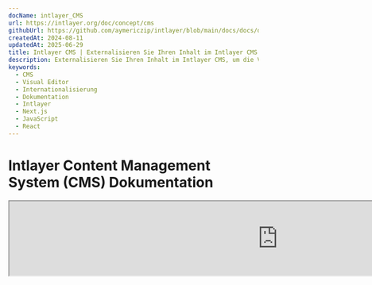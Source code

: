 ```yaml
---
docName: intlayer_CMS
url: https://intlayer.org/doc/concept/cms
githubUrl: https://github.com/aymericzip/intlayer/blob/main/docs/docs/de/intlayer_CMS.md
createdAt: 2024-08-11
updatedAt: 2025-06-29
title: Intlayer CMS | Externalisieren Sie Ihren Inhalt im Intlayer CMS
description: Externalisieren Sie Ihren Inhalt im Intlayer CMS, um die Verwaltung Ihres Inhalts an Ihr Team zu delegieren.
keywords:
  - CMS
  - Visual Editor
  - Internationalisierung
  - Dokumentation
  - Intlayer
  - Next.js
  - JavaScript
  - React
---
```


# Intlayer Content Management System (CMS) Dokumentation

<iframe title="Visual Editor + CMS for Your Web App: Intlayer Explained" class="m-auto aspect-[16/9] w-full overflow-hidden rounded-lg border-0" allow="autoplay; gyroscope;" loading="lazy" width="1080" height="auto" src="https://www.youtube.com/embed/UDDTnirwi_4?autoplay=0&amp;origin=http://intlayer.org&amp;controls=0&amp;rel=1"/>

Das Intlayer CMS ist eine Anwendung, die es Ihnen ermöglicht, den Inhalt eines Intlayer-Projekts auszulagern.

Dafür führt Intlayer das Konzept der 'entfernten Wörterbücher' ein.

![Intlayer CMS Oberfläche](https://github.com/aymericzip/intlayer/blob/main/docs/assets/CMS.png)

## Verständnis von entfernten Wörterbüchern

Intlayer unterscheidet zwischen 'lokalen' und 'entfernten' Wörterbüchern.

- Ein 'lokales' Wörterbuch ist ein Wörterbuch, das in Ihrem Intlayer-Projekt deklariert ist. Zum Beispiel die Deklarationsdatei eines Buttons oder Ihrer Navigationsleiste. Die Auslagerung Ihres Inhalts macht in diesem Fall keinen Sinn, da dieser Inhalt nicht häufig geändert werden soll.

- Ein 'entferntes' Wörterbuch ist ein Wörterbuch, das über das Intlayer CMS verwaltet wird. Es kann nützlich sein, Ihrem Team zu ermöglichen, Inhalte direkt auf Ihrer Website zu verwalten, und zielt auch darauf ab, A/B-Testfunktionen und automatische SEO-Optimierung zu nutzen.

## Visueller Editor vs CMS

Der [Intlayer Visual](https://github.com/aymericzip/intlayer/blob/main/docs/docs/de/intlayer_visual_editor.md) Editor ist ein Tool, das es Ihnen ermöglicht, Ihre Inhalte in einem visuellen Editor für lokale Wörterbücher zu verwalten. Sobald eine Änderung vorgenommen wird, wird der Inhalt in der Code-Basis ersetzt. Das bedeutet, dass die Anwendung neu gebaut wird und die Seite neu geladen wird, um den neuen Inhalt anzuzeigen.

Im Gegensatz dazu ist das Intlayer CMS ein Tool, das es Ihnen ermöglicht, Ihre Inhalte in einem visuellen Editor für entfernte Wörterbücher zu verwalten. Sobald eine Änderung vorgenommen wird, wirkt sich der Inhalt **nicht** auf Ihre Code-Basis aus. Und die Website zeigt automatisch den geänderten Inhalt an.

## Integration

Für weitere Details zur Installation des Pakets siehe den entsprechenden Abschnitt unten:

### Integration mit Next.js

Für die Integration mit Next.js siehe die [Einrichtungsanleitung](https://github.com/aymericzip/intlayer/blob/main/docs/docs/de/intlayer_with_nextjs_15.md).

### Integration mit Create React App

Für die Integration mit Create React App siehe die [Einrichtungsanleitung](https://github.com/aymericzip/intlayer/blob/main/docs/docs/de/intlayer_with_create_react_app.md).

### Integration mit Vite + React

Für die Integration mit Vite + React siehe die [Einrichtungsanleitung](https://github.com/aymericzip/intlayer/blob/main/docs/docs/de/intlayer_with_vite+react.md).

## Konfiguration

In Ihrer Intlayer-Konfigurationsdatei können Sie die CMS-Einstellungen anpassen:

```typescript fileName="intlayer.config.ts" codeFormat="typescript"
import type { IntlayerConfig } from "intlayer";

const config: IntlayerConfig = {
  // ... andere Konfigurationseinstellungen
  editor: {
    /**
     * Erforderlich
     *
     * Die URL der Anwendung.
     * Dies ist die URL, die vom visuellen Editor angesteuert wird.
     */
    applicationURL: process.env.INTLAYER_APPLICATION_URL,

    /**
     * Erforderlich
     *
     * Client-ID und Client-Secret sind erforderlich, um den Editor zu aktivieren.
     * Sie ermöglichen die Identifizierung des Benutzers, der den Inhalt bearbeitet.
     * Sie können durch das Erstellen eines neuen Clients im Intlayer Dashboard - Projekte (https://intlayer.org/dashboard/projects) erhalten werden.
     * clientId: process.env.INTLAYER_CLIENT_ID,
     * clientSecret: process.env.INTLAYER_CLIENT_SECRET,
     */
    clientId: process.env.INTLAYER_CLIENT_ID,
    clientSecret: process.env.INTLAYER_CLIENT_SECRET,

    /**
     * Optional
     *
     * Falls Sie das Intlayer CMS selbst hosten, können Sie die URL des CMS festlegen.
     *
     * Die URL des Intlayer CMS.
     * Standardmäßig ist sie auf https://intlayer.org gesetzt.
     */
    cmsURL: process.env.INTLAYER_CMS_URL,

    /**
     * Optional
     *
     * Falls Sie das Intlayer CMS selbst hosten, können Sie die URL des Backends festlegen.
     *
     * Die URL des Intlayer CMS.
     * Standardmäßig ist sie auf https://back.intlayer.org gesetzt.
     */
    backendURL: process.env.INTLAYER_BACKEND_URL,
  },
};

export default config;
```

```javascript fileName="intlayer.config.mjs" codeFormat="esm"
/** @type {import('intlayer').IntlayerConfig} */
const config = {
  // ... andere Konfigurationseinstellungen
  editor: {
    /**
     * Erforderlich
     *
     * Die URL der Anwendung.
     * Dies ist die URL, die vom visuellen Editor angesteuert wird.
     */
    applicationURL: process.env.INTLAYER_APPLICATION_URL,

    /**
     * Erforderlich
     *
     * Client-ID und Client-Secret sind erforderlich, um den Editor zu aktivieren.
     * Sie ermöglichen die Identifizierung des Benutzers, der den Inhalt bearbeitet.
     * Sie können durch das Erstellen eines neuen Clients im Intlayer Dashboard - Projekte (https://intlayer.org/dashboard/projects) erhalten werden.
     * clientId: process.env.INTLAYER_CLIENT_ID,
     * clientSecret: process.env.INTLAYER_CLIENT_SECRET,
     */
    clientId: process.env.INTLAYER_CLIENT_ID,
    clientSecret: process.env.INTLAYER_CLIENT_SECRET,

    /**
     * Optional
     *
     * Falls Sie das Intlayer CMS selbst hosten, können Sie die URL des CMS festlegen.
     *
     * Die URL des Intlayer CMS.
     * Standardmäßig ist sie auf https://intlayer.org gesetzt.
     */
    cmsURL: process.env.INTLAYER_CMS_URL,

    /**
     * Optional
     *
     * Falls Sie das Intlayer CMS selbst hosten, können Sie die URL des Backends festlegen.
     *
     * Die URL des Intlayer Backends.
     * Standardmäßig ist sie auf https://back.intlayer.org gesetzt.
     */
    backendURL: process.env.INTLAYER_BACKEND_URL,
  },
};

export default config;
```

```javascript fileName="intlayer.config.cjs" codeFormat="commonjs"
/** @type {import('intlayer').IntlayerConfig} */
const config = {
  // ... andere Konfigurationseinstellungen
  editor: {
    /**
     * Erforderlich
     *
     * Die URL der Anwendung.
     * Dies ist die URL, die vom visuellen Editor anvisiert wird.
     */
    applicationURL: process.env.INTLAYER_APPLICATION_URL,

    /**
     * Erforderlich
     *
     * Client-ID und Client-Secret sind erforderlich, um den Editor zu aktivieren.
     * Sie ermöglichen die Identifizierung des Benutzers, der den Inhalt bearbeitet.
     * Sie können durch das Erstellen eines neuen Clients im Intlayer Dashboard - Projekte (https://intlayer.org/dashboard/projects) erhalten werden.
     * clientId: process.env.INTLAYER_CLIENT_ID,
     * clientSecret: process.env.INTLAYER_CLIENT_SECRET,
     */
    clientId: process.env.INTLAYER_CLIENT_ID,
    clientSecret: process.env.INTLAYER_CLIENT_SECRET,

    /**
     * Optional
     *
     * Falls Sie das Intlayer CMS selbst hosten, können Sie die URL des CMS festlegen.
     *
     * Die URL des Intlayer CMS.
     * Standardmäßig ist sie auf https://intlayer.org gesetzt.
    cmsURL: process.env.INTLAYER_CMS_URL,

    /**
     * Optional
     *
     * Falls Sie das Intlayer CMS selbst hosten, können Sie die URL des Backends festlegen.
     *
     * Die URL des Intlayer CMS.
     * Standardmäßig ist sie auf https://back.intlayer.org gesetzt.
     */
    backendURL: process.env.INTLAYER_BACKEND_URL,
  },
};

module.exports = config;
```

> Wenn Sie keine Client-ID und kein Client-Secret haben, können Sie diese durch das Erstellen eines neuen Clients im [Intlayer Dashboard - Projekte](https://intlayer.org/dashboard/projects) erhalten.

> Um alle verfügbaren Parameter zu sehen, siehe die [Konfigurationsdokumentation](https://github.com/aymericzip/intlayer/blob/main/docs/docs/de/configuration.md).

## Verwendung des CMS

### Konfiguration hochladen

Um das Intlayer CMS zu konfigurieren, können Sie die [intlayer CLI](https://github.com/aymericzip/intlayer/tree/main/docs/de/intlayer_cli.md) Befehle verwenden.

```bash
npx intlayer config push
```

> Wenn Sie Umgebungsvariablen in Ihrer `intlayer.config.ts` Konfigurationsdatei verwenden, können Sie die gewünschte Umgebung mit dem `--env` Argument angeben:

```bash
npx intlayer config push --env production
```

Dieser Befehl lädt Ihre Konfiguration in das Intlayer CMS hoch.

### Wörterbuch hochladen

Um Ihre lokalen Wörterbücher in ein entferntes Wörterbuch zu transformieren, können Sie die [intlayer CLI](https://github.com/aymericzip/intlayer/tree/main/docs/de/intlayer_cli.md) Befehle verwenden.

```bash
npx intlayer dictionary push -d my-first-dictionary-key
```

> Wenn Sie Umgebungsvariablen in Ihrer `intlayer.config.ts` Konfigurationsdatei verwenden, können Sie die gewünschte Umgebung mit dem `--env` Argument angeben:

```bash
npx intlayer dictionary push -d my-first-dictionary-key --env production
```

Dieser Befehl lädt Ihre initialen Inhaltswörterbücher hoch, sodass sie für asynchrones Abrufen und Bearbeiten über die Intlayer-Plattform verfügbar sind.

### Wörterbuch bearbeiten

Dann können Sie Ihr Wörterbuch im [Intlayer CMS](https://intlayer.org/dashboard/content) anzeigen und verwalten.

## Hot Reloading

Das Intlayer CMS kann die Wörterbücher automatisch neu laden, wenn eine Änderung erkannt wird.

Ohne das Hot Reloading wird ein neuer Build der Anwendung benötigt, um den neuen Inhalt anzuzeigen.
Durch Aktivieren der [`hotReload`](https://intlayer.org/doc/concept/configuration#editor-configuration) Konfiguration wird die Anwendung den aktualisierten Inhalt automatisch ersetzen, sobald er erkannt wird.

```typescript fileName="intlayer.config.ts" codeFormat="typescript"
import type { IntlayerConfig } from "intlayer";

const config: IntlayerConfig = {
  // ... andere Konfigurationseinstellungen
  editor: {
    // ... andere Konfigurationseinstellungen

    /**
     * Gibt an, ob die Anwendung die lokalen Konfigurationen automatisch neu laden soll, wenn eine Änderung erkannt wird.
     * Zum Beispiel, wenn ein neues Wörterbuch hinzugefügt oder aktualisiert wird, wird die Anwendung den Inhalt aktualisieren, der auf der Seite angezeigt wird.
     *
     * Da das Hot Reloading eine kontinuierliche Verbindung zum Server benötigt, ist es nur für Kunden des `Enterprise`-Plans verfügbar.
     *
     * Standard: false
     */
    hotReload: true,
  },
};

export default config;
```

```javascript fileName="intlayer.config.mjs" codeFormat="esm"
/** @type {import('intlayer').IntlayerConfig} */
const config = {
  // ... andere Konfigurationseinstellungen
  editor: {
    // ... andere Konfigurationseinstellungen

    /**
     * Gibt an, ob die Anwendung die lokalen Konfigurationen automatisch neu laden soll, wenn eine Änderung erkannt wird.
     * Zum Beispiel, wenn ein neues Wörterbuch hinzugefügt oder aktualisiert wird, wird die Anwendung den Inhalt aktualisieren, der auf der Seite angezeigt wird.
     *
     * Da das Hot Reloading eine kontinuierliche Verbindung zum Server benötigt, ist es nur für Kunden des `Enterprise`-Plans verfügbar.
     *
     * Standard: false
     */
    hotReload: true,
  },
};

export default config;
```

```javascript fileName="intlayer.config.cjs" codeFormat="commonjs"
/** @type {import('intlayer').IntlayerConfig} */
const config = {
  // ... andere Konfigurationseinstellungen
  editor: {
    // ... andere Konfigurationseinstellungen

    /**
     * Gibt an, ob die Anwendung die lokalen Konfigurationen automatisch neu laden soll, wenn eine Änderung erkannt wird.
     * Zum Beispiel, wenn ein neues Wörterbuch hinzugefügt oder aktualisiert wird, wird die Anwendung den Inhalt aktualisieren, der auf der Seite angezeigt wird.
     *
     * Da das Hot Reloading eine kontinuierliche Verbindung zum Server benötigt, ist es nur für Kunden des `Enterprise`-Plans verfügbar.
     *
     * Standard: false
     */
    hotReload: true,
  },
};

module.exports = config;
```

Das Hot Reloading ersetzt den Inhalt sowohl auf der Server- als auch auf der Client-Seite.

- Auf der Server-Seite sollten Sie sicherstellen, dass der Anwendungsprozess Schreibzugriff auf das Verzeichnis `.intlayer/dictionaries` hat.
- Auf der Client-Seite ermöglicht das Hot Reloading der Anwendung, den Inhalt im Browser automatisch neu zu laden, ohne die Seite neu laden zu müssen. Diese Funktion ist jedoch nur für Client-Komponenten verfügbar.
  > Da das Hot Reloading eine kontinuierliche Verbindung zum Server über einen `EventListener` benötigt, ist es nur für Kunden des `Enterprise`-Plans verfügbar.

## Debug

Falls Sie Probleme mit dem CMS haben, überprüfen Sie Folgendes:

- Die Anwendung läuft.

- Die [`editor`](https://intlayer.org/doc/concept/configuration#editor-configuration) Konfiguration ist korrekt in Ihrer Intlayer-Konfigurationsdatei eingestellt.

  - Erforderliche Felder:
    - Die Anwendungs-URL sollte mit der übereinstimmen, die Sie in der Editor-Konfiguration (`applicationURL`) eingestellt haben.
    - Die CMS-URL

- Stellen Sie sicher, dass die Projektkonfiguration in das Intlayer CMS hochgeladen wurde.
- Der visuelle Editor verwendet ein iframe, um Ihre Website anzuzeigen. Stellen Sie sicher, dass die Content Security Policy (CSP) Ihrer Website die CMS-URL als `frame-ancestors` erlaubt ('https://intlayer.org' standardmäßig). Überprüfen Sie die Editor-Konsole auf Fehler.

## Dokumentationshistorie

- 5.5.10 - 2025-06-29: Initiale Historie
